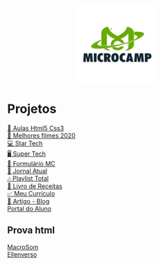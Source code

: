 <p align="center">
  <img src="./mc.png">
</p>

<h1>Projetos</h1>

[📓 Aulas Html5 Css3](https://github.com/Ellen172/Aula_Html5_Css3) <br/>
[🍿 Melhores filmes 2020](https://github.com/Ellen172/Melhores-filmes-2020) <br/>
[💻 Star Tech](https://github.com/Ellen172/Star-Tech) <br/>
[🖥️ Super Tech](https://github.com/Ellen172/Super-Tech) <br/>
[📄 Formulário MC](https://github.com/Ellen172/Formulario-MC) <br/>
[📰 Jornal Atual](https://github.com/Ellen172/Jornal-Atual) <br/>
[🎶 Playlist Total](https://github.com/Ellen172/Playlist-Total) <br/>
[🥣 Livro de Receitas](https://github.com/Ellen172/Livro-receitas) <br/>
[✅ Meu Currículo](https://github.com/Ellen172/Meu-Curriculo) <br/>
[🎨 Artigo - Blog](https://github.com/Ellen172/Artigo-Blog)<br/>
[Portal do Aluno](https://github.com/Ellen172/PortalDoAluno)

## Prova html
[MacroSom](https://github.com/Ellen172/MacroSom) <br/>
[Ellenverso](https://github.com/Ellen172/Ellenverso) 

